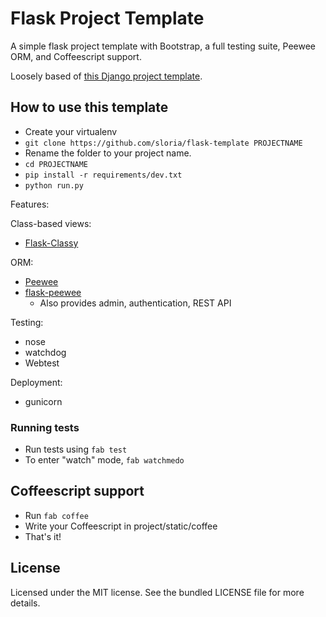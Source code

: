 # Flask Project Template
A simple flask project template with Bootstrap, a full testing suite, Peewee ORM, and Coffeescript support.
 
Loosely based of [this Django project template](https://github.com/sloria/django-base-template).

## How to use this template 

- Create your virtualenv
- `git clone https://github.com/sloria/flask-template PROJECTNAME`
- Rename the folder to your project name.
- `cd PROJECTNAME`
- `pip install -r requirements/dev.txt`
- `python run.py`

Features:

Class-based views:
- [Flask-Classy](http://pythonhosted.org/Flask-Classy/)

ORM:

- [Peewee](http://peewee.readthedocs.org/en/latest/)
- [flask-peewee](http://flask-peewee.readthedocs.org/en/latest/)
    - Also provides admin, authentication, REST API

Testing:

- nose
- watchdog
- Webtest

Deployment:
- gunicorn

### Running tests
- Run tests using  `fab test`
- To enter "watch" mode,  `fab watchmedo`

## Coffeescript support 
- Run `fab coffee`
- Write your Coffeescript in project/static/coffee
- That's it!

## License
Licensed under the MIT license. See the bundled LICENSE file for more details.

